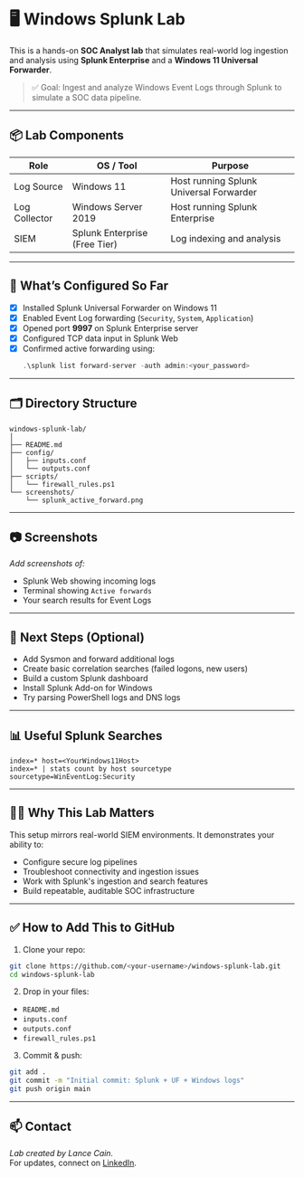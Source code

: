 # 🖥️ Windows Splunk Lab

This is a hands-on **SOC Analyst lab** that simulates real-world log ingestion and analysis using **Splunk Enterprise** and a **Windows 11 Universal Forwarder**.

> ✅ Goal: Ingest and analyze Windows Event Logs through Splunk to simulate a SOC data pipeline.

---

## 📦 Lab Components

| Role              | OS / Tool                  | Purpose                              |
|-------------------|----------------------------|--------------------------------------|
| Log Source        | Windows 11                 | Host running Splunk Universal Forwarder |
| Log Collector     | Windows Server 2019        | Host running Splunk Enterprise       |
| SIEM              | Splunk Enterprise (Free Tier) | Log indexing and analysis           |

---

## 🔧 What’s Configured So Far

- [x] Installed Splunk Universal Forwarder on Windows 11
- [x] Enabled Event Log forwarding (`Security`, `System`, `Application`)
- [x] Opened port **9997** on Splunk Enterprise server
- [x] Configured TCP data input in Splunk Web
- [x] Confirmed active forwarding using:
  ```powershell
  .\splunk list forward-server -auth admin:<your_password>
  ```

---

## 🗂️ Directory Structure

```text
windows-splunk-lab/
│
├── README.md
├── config/
│   ├── inputs.conf
│   └── outputs.conf
├── scripts/
│   └── firewall_rules.ps1
└── screenshots/
    └── splunk_active_forward.png
```

---

## 📷 Screenshots

_Add screenshots of:_
- Splunk Web showing incoming logs
- Terminal showing `Active forwards`
- Your search results for Event Logs

---

## 🚀 Next Steps (Optional)

- Add Sysmon and forward additional logs
- Create basic correlation searches (failed logons, new users)
- Build a custom Splunk dashboard
- Install Splunk Add-on for Windows
- Try parsing PowerShell logs and DNS logs

---

## 📊 Useful Splunk Searches

```spl
index=* host=<YourWindows11Host>
index=* | stats count by host sourcetype
sourcetype=WinEventLog:Security
```

---

## 👨‍💻 Why This Lab Matters

This setup mirrors real-world SIEM environments. It demonstrates your ability to:

- Configure secure log pipelines
- Troubleshoot connectivity and ingestion issues
- Work with Splunk's ingestion and search features
- Build repeatable, auditable SOC infrastructure

---

## ✅ How to Add This to GitHub

1. Clone your repo:
```bash
git clone https://github.com/<your-username>/windows-splunk-lab.git
cd windows-splunk-lab
```

2. Drop in your files:
- `README.md`
- `inputs.conf`
- `outputs.conf`
- `firewall_rules.ps1`

3. Commit & push:
```bash
git add .
git commit -m "Initial commit: Splunk + UF + Windows logs"
git push origin main
```

---

## 📫 Contact

_Lab created by Lance Cain._  
For updates, connect on [LinkedIn](https://linkedin.com).
